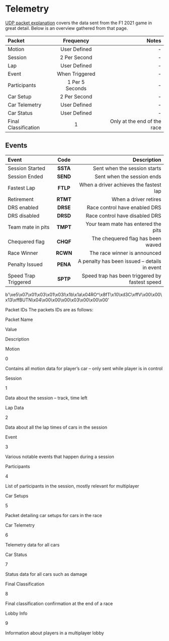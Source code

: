 # Telemetry
[UDP packet explanation](https://forums.codemasters.com/topic/54423-f1%C2%AE-2020-udp-specification/) covers
the data sent from the F1 2021 game in great detail. Below is an overview gathered from that
page.

|  **Packet** | **Frequency**  | **Notes**  |
|:--- | :---: | ---: |
|Motion|User Defined|-|
|Session|2 Per Second|-|
|Lap|User Defined|-|
|Event|When Triggered|-|
|Participants| 1 Per 5 Seconds|-|
|Car Setup| 2 Per Second|-|
|Car Telemetry|User Defined|-|
|Car Status|User Defined|-|
|Final Classification| 1|Only at the end of the race|


## Events

|Event|Code|Description|
|:--- | :---: | ---: |
|Session Started|**SSTA**|Sent when the session starts|
|Session Ended|**SEND**|Sent when the session ends|
|Fastest Lap|**FTLP**|When a driver achieves the fastest lap
|Retirement|**RTMT**|When a driver retires|
|DRS enabled|**DRSE**|Race control have enabled DRS|
|DRS disabled|**DRSD**|Race control have disabled DRS|
|Team mate in pits|**TMPT**|Your team mate has entered the pits|
|Chequered flag|**CHQF**|The chequered flag has been waved|
|Race Winner|**RCWN**|The race winner is announced|
|Penalty Issued|**PENA**| A penalty has been issued – details in event|
|Speed Trap Triggered|**SPTP**|Speed trap has been triggered by fastest speed|


b'\xe5\x07\x01\x03\x01\x03I\x1b\x1a\x04RO^\x8fT\x10\xd3C\xffV\x00\x00\x13\xffBUTN\x04\x00\x00\x00\x03\x00\x00\x00'


Packet IDs
The packets IDs are as follows:

Packet Name

Value

Description

Motion

0

Contains all motion data for player’s car – only sent while player is in control

Session

1

Data about the session – track, time left

Lap Data

2

Data about all the lap times of cars in the session

Event

3

Various notable events that happen during a session

Participants

4

List of participants in the session, mostly relevant for multiplayer

Car Setups

5

Packet detailing car setups for cars in the race

Car Telemetry

6

Telemetry data for all cars

Car Status

7

Status data for all cars such as damage

Final Classification

8

Final classification confirmation at the end of a race

Lobby Info

9

Information about players in a multiplayer lobby